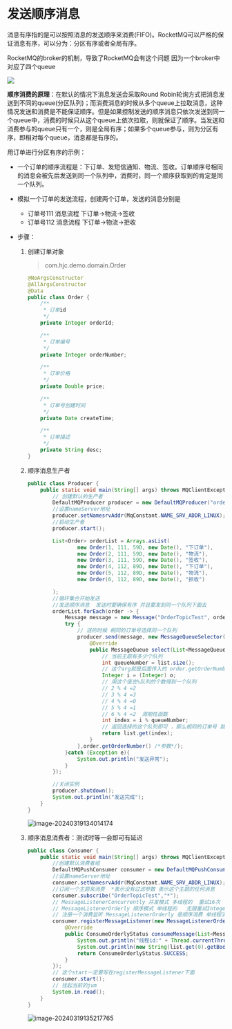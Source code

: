 # 发送顺序消息

消息有序指的是可以按照消息的发送顺序来消费(FIFO)。RocketMQ可以严格的保证消息有序，可以分为：分区有序或者全局有序。

RocketMQ的broker的机制，导致了RocketMQ会有这个问题 因为一个broker中对应了四个queue

![](https://cdn.jsdelivr.net/gh/letengzz/tc2/img202403172013509.png)

**顺序消费的原理**：在默认的情况下消息发送会采取Round Robin轮询方式把消息发送到不同的queue(分区队列)；而消费消息的时候从多个queue上拉取消息，这种情况发送和消费是不能保证顺序。但是如果控制发送的顺序消息只依次发送到同一个queue中，消费的时候只从这个queue上依次拉取，则就保证了顺序。当发送和消费参与的queue只有一个，则是全局有序；如果多个queue参与，则为分区有序，即相对每个queue，消息都是有序的。

用订单进行分区有序的示例：

- 一个订单的顺序流程是：下订单、发短信通知、物流、签收。订单顺序号相同的消息会被先后发送到同一个队列中，消费时，同一个顺序获取到的肯定是同一个队列。

- 模拟一个订单的发送流程，创建两个订单，发送的消息分别是

  - 订单号111 消息流程 下订单->物流->签收
  - 订单号112 消息流程 下订单->物流->拒收

- 步骤：

  1. 创建订单对象

     > com.hjc.demo.domain.Order

     ```java
     @NoArgsConstructor
     @AllArgsConstructor
     @Data
     public class Order {
         /**
          * 订单id
          */
         private Integer orderId;
     
         /**
          * 订单编号
          */
         private Integer orderNumber;
     
         /**
          * 订单价格
          */
         private Double price;
     
         /**
          * 订单号创建时间
          */
         private Date createTime;
     
         /**
          * 订单描述
          */
         private String desc;
     }
     ```

  2. 顺序消息生产者

     ```java
     public class Producer {
         public static void main(String[] args) throws MQClientException, MQBrokerException, RemotingException, InterruptedException {
             // 创建默认的生产者
             DefaultMQProducer producer = new DefaultMQProducer("orderly-send-producer");
             //设置nameServer地址
             producer.setNamesrvAddr(MqConstant.NAME_SRV_ADDR_LINUX);
             //启动生产者
             producer.start();
     
             List<Order> orderList = Arrays.asList(
                     new Order(1, 111, 59D, new Date(), "下订单"),
                     new Order(2, 111, 59D, new Date(), "物流"),
                     new Order(3, 111, 59D, new Date(), "签收"),
                     new Order(4, 112, 89D, new Date(), "下订单"),
                     new Order(5, 112, 89D, new Date(), "物流"),
                     new Order(6, 112, 89D, new Date(), "拒收")
     
             );
             //循环集合开始发送
             //发送顺序消息  发送时要确保有序 并且要发到同一个队列下面去
             orderList.forEach(order -> {
                 Message message = new Message("OrderTopicTest", order.toString().getBytes());
                 try {
                     // 送的时候 相同的订单号选择同一个队列
                     producer.send(message, new MessageQueueSelector() { //队列选择器
                         @Override
                         public MessageQueue select(List<MessageQueue> list, Message message, Object o) {
                             // 当前主题有多少个队列
                             int queueNumber = list.size();
                             // 这个arg就是后面传入的 order.getOrderNumber()
                             Integer i = (Integer) o;
                             // 用这个值去%队列的个数得到一个队列
                             // 2 % 4 =2
                             // 3 % 4 =3
                             // 4 % 4 =0
                             // 5 % 4 =1
                             // 6 % 4 =2  周期性函数
                             int index = i % queueNumber;
                             // 返回选择的这个队列即可 ，那么相同的订单号 就会被放在相同的队列里 实现FIFO了
                             return list.get(index);
                         }
                     },order.getOrderNumber() /*参数*/);
                 }catch (Exception e){
                     System.out.println("发送异常");
                 }
             });
     
             //关闭实例
             producer.shutdown();
             System.out.println("发送完成");
         }
     }
     ```

     ![image-20240319134014174](https://cdn.jsdelivr.net/gh/letengzz/tc2/img202403191340476.png)

  3. 顺序消息消费者：测试时等一会即可有延迟

     ```java
     public class Consumer {
         public static void main(String[] args) throws MQClientException, IOException {
             //创建默认消费者组
             DefaultMQPushConsumer consumer = new DefaultMQPushConsumer("orderly-consumer-group");
             //设置nameServer地址
             consumer.setNamesrvAddr(MqConstant.NAME_SRV_ADDR_LINUX);
             //订阅一个主题来消费  *表示没有过滤参数 表示这个主题的任何消息
             consumer.subscribe("OrderTopicTest","*");
             // MessageListenerConcurrently 并发模式 多线程的  重试16次
             // MessageListenerOrderly 顺序模式 单线程的   无限重试Integer.Max_Value
             // 注册一个消费监听 MessageListenerOrderly 是顺序消费 单线程消费
             consumer.registerMessageListener(new MessageListenerOrderly() {
                 @Override
                 public ConsumeOrderlyStatus consumeMessage(List<MessageExt> list, ConsumeOrderlyContext consumeOrderlyContext) {
                     System.out.println("线程id:" + Thread.currentThread().getId());
                     System.out.println(new String(list.get(0).getBody()));
                     return ConsumeOrderlyStatus.SUCCESS;
                 }
             });
             // 这个start一定要写在registerMessageListener下面
             consumer.start();
             // 挂起当前的jvm
             System.in.read();
         }
     }
     ```

     ![image-20240319135217765](https://cdn.jsdelivr.net/gh/letengzz/tc2/img202403191352348.png)
